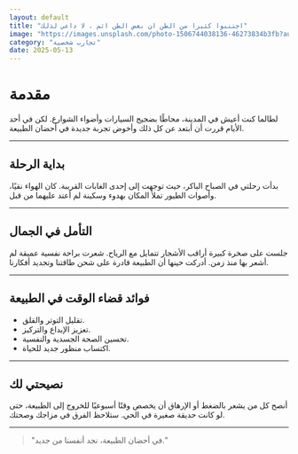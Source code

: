 ```yaml
---
layout: default
title: "اجتنبوا كثيرا من الظن ان بعض الظن اثم ، لا داعي لذلك"
image: "https://images.unsplash.com/photo-1506744038136-46273834b3fb?auto=format&fit=crop&w=800&q=80"
category: "تجارب شخصية"
date: 2025-05-13
---
```


# مقدمة

لطالما كنت أعيش في المدينة، محاطًا بضجيج السيارات وأضواء الشوارع. لكن في أحد الأيام قررت أن أبتعد عن كل ذلك وأخوض تجربة جديدة في أحضان الطبيعة.

---

## بداية الرحلة

بدأت رحلتي في الصباح الباكر، حيث توجهت إلى إحدى الغابات القريبة. كان الهواء نقيًا، وأصوات الطيور تملأ المكان بهدوء وسكينة لم أعتد عليهما من قبل.

---

## التأمل في الجمال

جلست على صخرة كبيرة أراقب الأشجار تتمايل مع الرياح. شعرت براحة نفسية عميقة لم أشعر بها منذ زمن. أدركت حينها أن الطبيعة قادرة على شحن طاقتنا وتجديد أفكارنا.

---

## فوائد قضاء الوقت في الطبيعة

- تقليل التوتر والقلق.
- تعزيز الإبداع والتركيز.
- تحسين الصحة الجسدية والنفسية.
- اكتساب منظور جديد للحياة.

---

## نصيحتي لك

أنصح كل من يشعر بالضغط أو الإرهاق أن يخصص وقتًا أسبوعيًا للخروج إلى الطبيعة، حتى لو كانت حديقة صغيرة في الحي. ستلاحظ الفرق في مزاجك وصحتك.

---

> "في أحضان الطبيعة، نجد أنفسنا من جديد."
